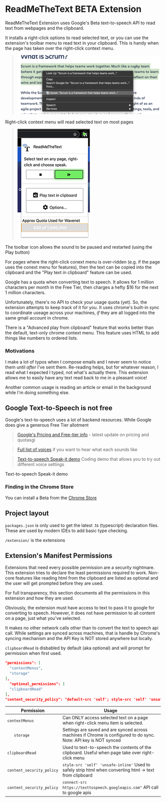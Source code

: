 # ReadMeTheText BETA Extension
ReadMeTheText Extension uses Google's Beta text-to-speech API to read text from webpages and the clipboard.

It installs a right-click options to read selected text, or you can use the extension's toolbar menu to read text in your clipboard. This is handy when the page has taken over the right-click context menu.

>  <img src="./assets/example-playing-selected-text.png" width="800px">
 
 Right-click context menu will read selected text on most pages

>  ![Demo of selected Chrome toolbar feature ](./assets/example-toolbar-ui.png)
>

The toolbar icon allows the sound to be paused and restarted (using the Play button)

For pages where the right-click conext menu is over-ridden (e.g. if the page uses the conext menu for features), 
then the text can be copied into the clipboard and the "Play text in clipboard" feature can be used.

Google has a quota when converting text to speech. It allows for 1 million characters per month
in the Free Tier, then charges a hefty $16 for the next 1 million characters.

Unfortunately, there's no API to check your usage quota (yet). So, the extension attempts to keep track of it for you. It uses chrome's built-in sync to coordinate useage across your machines, _if_ they are all logged into the same gmail account in chrome.

There is a "Advanced play from clipboard" feature that works better than the default, text-only chrome context menu. This feature uses HTML to add things like numbers to ordered lists. 

### Motivations
I make a lot of typos when I compose emails and I never seem to notice them until _after_ I've sent them. 
Re-reading helps, but for whatever reason, I read what I expected I typed, not what's actually
there. This extension allows me to easily have any text read back to me in a pleasant voice!

Another common usage is reading an article or email in the background while I'm doing something else.

## Google Text-to-Speech is not free
Google's text-to-speech uses a lot of backend resources. While Google does give a generous Free Tier allotment

>  [Google's Pricing and Free-tier info](https://cloud.google.com/text-to-speech/pricing) - latest update on pricing and quotasgi

>  [Full list of voices](https://cloud.google.com/text-to-speech/docs/voices) if you want to hear what each sounds like

>  [Text-to-speech Speak-it demo](https://cloud.google.com/text-to-speech#section-2) Coding demo that allows you to try out different voice settings 

Text-to-speech Speak-it demo


### Finding in the Chrome Store

You can install a Beta from the [Chrome Store](https://chrome.google.com/webstore/detail/readmethetext-beta/ohefbjijnlclhjfclaijbhnjaejeeeog)



## Project layout

`packages.json` is only used to get the latest .ts (typescript) declaration files. These are used by modern IDEs to add basic type checking.

`/extension/` is the extensions

## Extension's Manifest Permissions

Extensions that need every possible permission are a security nightmare. This extension tries to declare the least permissions required to work.  Non-core features like reading html from the clipboard are listed as optional and the user will get prompted before they are used.

For full transparency, this section documents all the permissions in this extension and how they are used.

Obviously, the extension must have access to text to pass it to google for converting to speech. 
However, it does not have permission to all content on a page, just what you've selected.

It makes no other network calls other than to convert the text to speech api call. While settings are synced across machines,
that is handle by Chrome's syncing mechanism and the API Key is NOT stored anywhere but locally.

`clipboardRead` is disbabled by default (aka optional) and will prompt for permission when first used.


```json
"permissions": [
  "contextMenus", 
  "storage"
],
  "optional_permissions": [
  "clipboardRead"
],
"content_security_policy": "default-src 'self'; style-src 'self' 'unsafe-inline'; connect-src https://texttospeech.googleapis.com"
```

|   Permission   | Usage                      |
|----------------|----------------------------|
|`contextMenus`  | Can ONLY access selected text on a page when right-click menu item is selected.|
|`   storage`    | Settings are saved and are synced across machines if Chrome is configured to do sync. Note: API key is NOT synced|
|`clipboardRead` | Used to text-to-speech the contents of the clipboard. Useful when page take over right-click menu|
|`content_security_policy`|   `style-src 'self' 'unsafe-inline'` Used to safely strip html when converting html -> text from clipboard |
|`content_security_policy`|   `connect-src https://texttospeech.googleapis.com"` API call to google apis |





